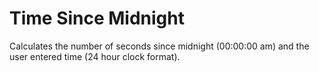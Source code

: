 # Time Since Midnight
Calculates the number of seconds since midnight (00:00:00 am) and the user entered time (24 hour clock format).
